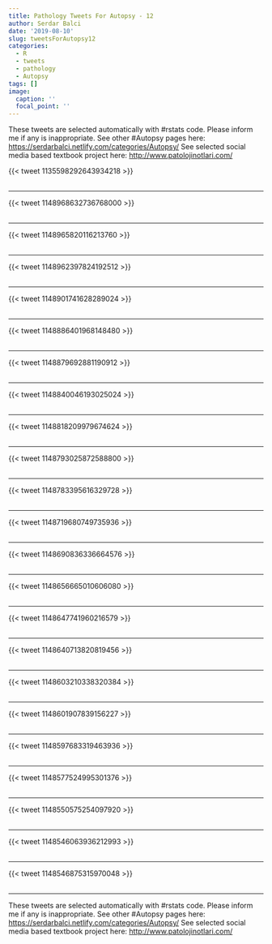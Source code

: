 ```yaml
---
title: Pathology Tweets For Autopsy - 12
author: Serdar Balci
date: '2019-08-10'
slug: tweetsForAutopsy12
categories:
  - R
  - tweets
  - pathology
  - Autopsy
tags: []
image:
  caption: ''
  focal_point: ''
---
```



These tweets are selected automatically with #rstats code. Please inform me if any is inappropriate.
See other #Autopsy pages here: https://serdarbalci.netlify.com/categories/Autopsy/ 
See selected social media based textbook project here: http://www.patolojinotlari.com/

{{< tweet 1135598292643934218 >}}
<br>
<br>
<hr>
{{< tweet 1148968632736768000 >}}
<br>
<br>
<hr>
{{< tweet 1148965820116213760 >}}
<br>
<br>
<hr>
{{< tweet 1148962397824192512 >}}
<br>
<br>
<hr>
{{< tweet 1148901741628289024 >}}
<br>
<br>
<hr>
{{< tweet 1148886401968148480 >}}
<br>
<br>
<hr>
{{< tweet 1148879692881190912 >}}
<br>
<br>
<hr>
{{< tweet 1148840046193025024 >}}
<br>
<br>
<hr>
{{< tweet 1148818209979674624 >}}
<br>
<br>
<hr>
{{< tweet 1148793025872588800 >}}
<br>
<br>
<hr>
{{< tweet 1148783395616329728 >}}
<br>
<br>
<hr>
{{< tweet 1148719680749735936 >}}
<br>
<br>
<hr>
{{< tweet 1148690836336664576 >}}
<br>
<br>
<hr>
{{< tweet 1148656665010606080 >}}
<br>
<br>
<hr>
{{< tweet 1148647741960216579 >}}
<br>
<br>
<hr>
{{< tweet 1148640713820819456 >}}
<br>
<br>
<hr>
{{< tweet 1148603210338320384 >}}
<br>
<br>
<hr>
{{< tweet 1148601907839156227 >}}
<br>
<br>
<hr>
{{< tweet 1148597683319463936 >}}
<br>
<br>
<hr>
{{< tweet 1148577524995301376 >}}
<br>
<br>
<hr>
{{< tweet 1148550575254097920 >}}
<br>
<br>
<hr>
{{< tweet 1148546063936212993 >}}
<br>
<br>
<hr>
{{< tweet 1148546875315970048 >}}
<br>
<br>
<hr>


These tweets are selected automatically with #rstats code. Please inform me if any is inappropriate.
See other #Autopsy pages here: https://serdarbalci.netlify.com/categories/Autopsy/ 
See selected social media based textbook project here: http://www.patolojinotlari.com/
